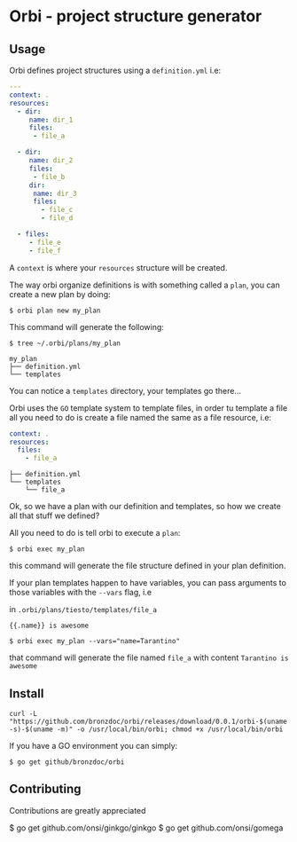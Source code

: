 # Orbi - project structure generator

## Usage

Orbi defines project structures using a `definition.yml` i.e:

```yaml
---
context: .
resources:
  - dir:
     name: dir_1
     files:
      - file_a

  - dir:
     name: dir_2
     files:
      - file_b
     dir:
      name: dir_3
      files:
        - file_c
        - file_d

  - files:
     - file_e
     - file_f
```

A `context` is where your `resources` structure will be created.

The way orbi organize definitions is with something called a `plan`, you can create a new plan by doing:

```shell
$ orbi plan new my_plan
```

This command will generate the following:

```shell
$ tree ~/.orbi/plans/my_plan

my_plan
├── definition.yml
└── templates
```

You can notice a `templates` directory, your templates go there...

Orbi uses the `GO` template system to template files, in order tu template a file all you need to do
is create a file named the same as a file resource, i.e:

```yaml
context: .
resources:
  files:
    - file_a
```

```shell
├── definition.yml
└── templates
    └── file_a
```

Ok, so we have a plan with our definition and templates, so how we create all that stuff we defined?

All you need to do is tell orbi to execute a `plan`:

```shell
$ orbi exec my_plan
```

this command will generate the file structure defined in your plan definition.

If your plan templates happen to have variables, you can pass arguments to those variables with the `--vars` flag, i.e

in `.orbi/plans/tiesto/templates/file_a`

```
{{.name}} is awesome
```

```shell
$ orbi exec my_plan --vars="name=Tarantino"
```

that command will generate the file named `file_a` with content `Tarantino is awesome`

## Install

```shell
curl -L "https://github.com/bronzdoc/orbi/releases/download/0.0.1/orbi-$(uname -s)-$(uname -m)" -o /usr/local/bin/orbi; chmod +x /usr/local/bin/orbi
```

If you have a GO environment you can simply:

```shell
$ go get github/bronzdoc/orbi
```

## Contributing

Contributions are greatly appreciated

$ go get github.com/onsi/ginkgo/ginkgo
$ go get github.com/onsi/gomega

